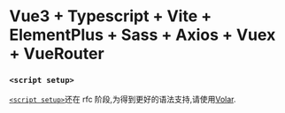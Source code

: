 # Vue3 + Typescript + Vite + ElementPlus + Sass + Axios + Vuex + VueRouter

### `<script setup>`

[`<script setup>`](https://github.com/vuejs/rfcs/pull/227)还在 rfc 阶段,为得到更好的语法支持,请使用[Volar](https://marketplace.visualstudio.com/items?itemName=johnsoncodehk.volar).
